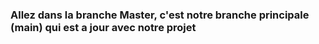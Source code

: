 ### Allez dans la branche Master, c'est notre branche principale (main) qui est a jour avec notre projet 
